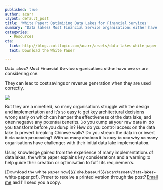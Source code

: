 ```yaml
---
published: true
author: acarr
layout: default_post
title: 'White Paper: Optimising Data Lakes for Financial Services'
summary: "Data lakes? Most Financial Service organisations either have one or are considering one. This white paper explains key considerations and a warning to help guide their creation or optimisation to fulfil its requirement"
categories:
  - Resources
cta:
  link: http://blog.scottlogic.com/acarr/assets/data-lakes-white-paper.pdf
  text: Download the White Paper

---
```


Data lakes? Most Financial Service organisations either have one or are considering one.

They can lead to cost savings or revenue generation when they are used correctly.

<a href="{{ site.baseurl }}/acarr/assets/data-lakes-white-paper.pdf"><img src="{{ site.baseurl }}/acarr/assets/image1.png" /></a>

But they are a minefield, so many organisations struggle with the design and implementation and it’s so easy to get key architectural decisions wrong early on which can hamper the effectiveness of the data lake, and often negative any potential benefits.  Do you dump all your raw data in, do you transform before you dump in?  How do you control access on the data lake to prevent breaking Chinese walls?  Do you stream the data in or insert it via batch processing?  With so many choices it is easy to see why so many organisations have challenges with their initial data lake implementation.

Using knowledge gained from the experience of many implementations of data lakes, the white paper explains key considerations and a warning to help guide their creation or optimisation to fulfil its requirements.

[Download the white paper now]({{ site.baseurl }}/acarr/assets/data-lakes-white-paper.pdf). Prefer to receive a printed version through the post? [Email me](mailto:andrew.carr@scottlogic.com) and I'll send you a copy.
